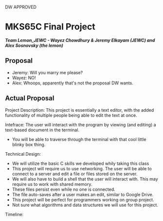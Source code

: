 DW APPROVED

# MKS65C Final Project
**_Team Lemon_JEWC - Wayez Chowdhury & Jeremy Elkayam (JEWC) and Alex Sosnovsky (the lemon)_**

## Proposal
- Jeremy: Will you marry me please?
- Wayez: NO!
- Alex: Whoops, apparently that's not the proposal DW wants.

## Actual Proposal
Project Description: This project is essentially a text editor, with the added functionality of multiple people being able to edit the text at once.

Intefrace: The user will interact with the program by viewing (and editing) a text-based document in the terminal. 
- You will be able to traverse through the terminal with that cool little blinky box thing.

Technical Design:
- We will utilize the basic C skills we developed whily taking this class
- This project will require us to use networking. The user will be able to connect to a server and edit a file or files stored on the server. 
- We will also have to build a shell that the user will interact with. This may require us to work with shared memory.
- These files persist even while no one is connected.
- The file auto-saves after a user makes an edit, similar to Google Drive.
- This project will be perfect for programmers working on group project.
- Not sure what algorithms and data structures we will use for this project.

Timeline:
<To be updated as we move along with the project.>
